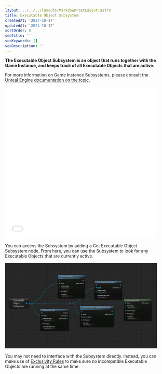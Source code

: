 ```yaml
---
layout: ../../../layouts/MarkdownPostLayout.astro
title: Executable Object Subsystem
createdAt: '2024-10-17'
updatedAt: '2024-10-17'
sortOrder: 6
seoTitle: ''
seoKeywords: []
seoDescription: ''
---
```


**The Executable Object Subsystem is an object that runs together with the Game Instance, and keeps track of all Executable Objects that are active.**

For more information on Game Instance Subsystems, please consult the <a href="https://docs.unrealengine.com/5.2/en-US/programming-subsystems-in-unreal-engine/" target="_blank">Unreal Engine documentation on the topic</a>.

<embed src="/src/assets/executable-objects/slide-subsystem.pdf" width="100%" height="500px" toolbar=0 frameborder="0" scrolling="no" />

You can access the Subsystem by adding a <span class="function">Get Executable Object Subsystem</span> node. From here, you can use the Subsystem to look for any Executable Objects that are currently active.

![](../../../assets/executable-objects/SearchFunctions-large.jpg)

You may not need to interface with the Subsystem directly. Instead, you can make use of [Exclusivity Rules](/executable-objects/2-tutorials/06-exclusivity) to make sure no incompatible Executable Objects are running at the same time.

